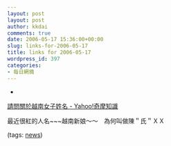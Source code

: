 ```yaml
---
layout: post
layout: post
author: kkdai
comments: true
date: 2006-05-17 15:36:00+00:00
slug: links-for-2006-05-17
title: links for 2006-05-17
wordpress_id: 397
categories:
- 每日網摘
---
```



	
  * 
		

[請問關於越南女子姓名 - Yahoo!奇摩知識](http://tw.knowledge.yahoo.com/question/?qid=1206051504472)


		

最近很紅的人名~~~越南新娘～～　為何叫做陳＂氏＂ＸＸ



		

(tags: [news](http://del.icio.us/kkdai/news))


	


